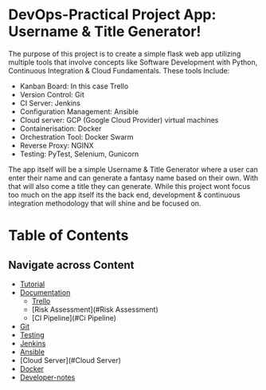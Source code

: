 # DevOps-Practical Project App: Username & Title Generator!

The purpose of this project is to create a simple flask web app utilizing multiple tools that involve concepts like Software Development with Python, Continuous Integration & Cloud Fundamentals. These tools Include:  

- Kanban Board: In this case Trello
- Version Control: Git
- CI Server: Jenkins
- Configuration Management: Ansible
- Cloud server: GCP (Google Cloud Provider) virtual machines
- Containerisation: Docker
- Orchestration Tool: Docker Swarm
- Reverse Proxy: NGINX
- Testing: PyTest, Selenium, Gunicorn

The app itself will be a simple Username & Title Generator where a user can enter their name and can generate a fantasy name based on their own. With that will also come a title they can generate. While this project wont focus too much on the app itself its the back end, development & continuous integration methodology that will shine and be focused on. 

# Table of Contents
## Navigate across Content
- [Tutorial](#Tutorial)
- [Documentation](#Documentation)
	- [Trello](#Trello)
	- [Risk Assessment](#Risk Assessment)
	- [CI Pipeline](#Ci Pipeline)
- [Git](#Git)
- [Testing](#Testing)
- [Jenkins](#Jenkins)
- [Ansible](#Ansible)
- [Cloud Server](#Cloud Server)
- [Docker](#Docker)
- [Developer-notes](#Developer-notes)